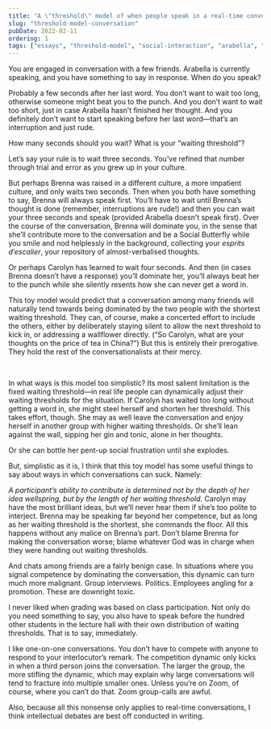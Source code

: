 ```yaml
---
title: "A \"threshold\" model of when people speak in a real-time conversation"
slug: "threshold-model-conversation"
pubDate: 2022-02-11
ordering: 1
tags: ["essays", "threshold-model", "social-interaction", "arabella", "brenna", "carolyn"]
---
```


<span class="small-caps">You are engaged in conversation</span> with a few friends. Arabella is currently speaking, and you have something to say in response. When do you speak?

Probably a few seconds after her last word. You don’t want to wait too long, otherwise someone might beat you to the punch. And you don’t want to wait too short, just in case Arabella hasn’t finished her thought. And you definitely don’t want to start speaking before her last word—that’s an interruption and just rude.

How many seconds should you wait? What is your “waiting threshold”?

Let’s say your rule is to wait three seconds. You’ve refined that number through trial and error as you grew up in your culture.

But perhaps Brenna was raised in a different culture, a more impatient culture, and only waits two seconds. Then when you both have something to say, Brenna will always speak first. You’ll have to wait until Brenna’s thought is done (remember, interruptions are rude!) and then you can wait your three seconds and speak (provided Arabella doesn’t speak first). Over the course of the conversation, Brenna will dominate you, in the sense that she’ll contribute more to the conversation and be a Social Butterfly while you smile and nod helplessly in the background, collecting your _esprits d’escalier_, your repository of almost-verbalised thoughts.

Or perhaps Carolyn has learned to wait four seconds. And then (in cases Brenna doesn’t have a response) you’ll dominate her, you’ll always beat her to the punch while she silently resents how she can never get a word in.

This toy model would predict that a conversation among many friends will naturally tend towards being dominated by the two people with the shortest waiting threshold. They can, of course, make a concerted effort to include the others, either by deliberately staying silent to allow the next threshold to kick in, or addressing a wallflower directly. (“So Carolyn, what are your thoughts on the price of tea in China?”) But this is entirely their prerogative. They hold the rest of the conversationalists at their mercy.

<br />

In what ways is this model too simplistic? Its most salient limitation is the fixed waiting threshold—in real life people can dynamically adjust their waiting thresholds for the situation. If Carolyn has waited too long without getting a word in, she might steel herself and shorten her threshold. This takes effort, though. She may as well leave the conversation and enjoy herself in another group with higher waiting thresholds. Or she’ll lean against the wall, sipping her gin and tonic, alone in her thoughts.

Or she can bottle her pent-up social frustration until she explodes.

But, simplistic as it is, I think that this toy model has some useful things to say about ways in which conversations can suck. Namely:

_A participant’s ability to contribute is determined not by the depth of her idea wellspring, but by the length of her waiting threshold_. Carolyn may have the most brilliant ideas, but we’ll never hear them if she’s too polite to interject. Brenna may be speaking far beyond her competence, but as long as her waiting threshold is the shortest, she commands the floor. All this happens without any malice on Brenna’s part. Don’t blame Brenna for making the conversation worse; blame whatever God was in charge when they were handing out waiting thresholds.

And chats among friends are a fairly benign case. In situations where you signal competence by dominating the conversation, this dynamic can turn much more malignant. Group interviews. Politics. Employees angling for a promotion. These are downright toxic.

I never liked when grading was based on class participation. Not only do you need something to say, you also have to speak before the hundred other students in the lecture hall with their own distribution of waiting thresholds. That is to say, immediately.

I like one-on-one conversations. You don’t have to compete with anyone to respond to your interlocutor’s remark. The competition dynamic only kicks in when a third person joins the conversation. The larger the group, the more stifling the dynamic, which may explain why large conversations will tend to fracture into multiple smaller ones. Unless you’re on Zoom, of course, where you can’t do that. Zoom group-calls are awful.

Also, because all this nonsense only applies to real-time conversations, I think intellectual debates are best off conducted in writing.